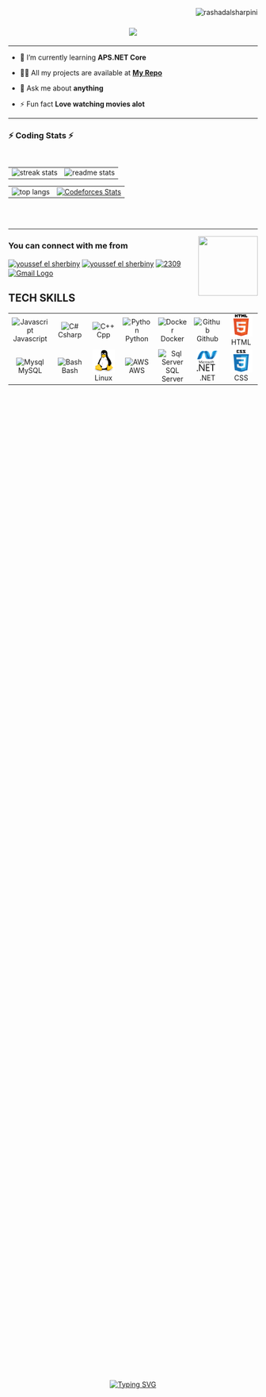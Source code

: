 <p align="right"> <img src="https://komarev.com/ghpvc/?username=rashadalsharpini&label=Profile%20views&color=0e75b6&size=24&style=flat" alt="rashadalsharpini" /> </p>

<h3 align="center">
  <img src="https://readme-typing-svg.herokuapp.com/?font=Righteous&size=35&center=true&vCenter=true&width=800&height=70&duration=4000&lines=Hello+There!+I'm+rashad alsharpini+" />
</h3>

---
- 🌱 I’m currently learning **APS.NET Core**


- 👨‍💻 All my projects are available at <a href="https://github.com/rashadalsharpini?tab=repositories"><strong>My Repo</strong></a>


- 💬 Ask me about **anything**
 
- ⚡ Fun fact **Love watching movies alot**
---
<h3 align="left">⚡ Coding Stats ⚡</h3>

<br>
<div align="center">

<!-- First row -->
<table>
  <tr>
    <td>
      <img width="410" src="https://streak-stats.demolab.com/?user=rashadalsharpini&count_private=true&theme=react&border_radius=10" alt="streak stats"/>
    </td>
    <td>
      <img width="410" src="https://github-readme-stats-salesp07.vercel.app/api?username=rashadalsharpini&count_private=true&theme=react&show_icons=true&rank_icon=github&border_radius=10" alt="readme stats"/>
    </td>
  </tr>
</table>

<!-- Second row -->
<table>
  <tr>
    <td>
      <img width="410" src="https://github-readme-stats-salesp07.vercel.app/api/top-langs/?username=rashadalsharpini&hide=HTML&langs_count=8&layout=compact&theme=react&border_radius=10" alt="top langs"/>
    </td>
    <td>
      <a href="https://codeforces.com/profile/rashadalsharpini">
        <img width="410" src="https://codeforces-readme-stats.vercel.app/api/card?username=rashadalsharpini&theme=react" alt="Codeforces Stats"/>
      </a>
    </td>
  </tr>
</table>

</div>


<br/><br/>
<hr/>

<img align="right" width="120" height="120" src="https://i.pinimg.com/originals/7d/fb/93/7dfb938ed0024eb99ef3580dbefdf957.gif"  />


<h3 align="left">You can connect with me from</h3>
<p align="left">
<a href="https://www.linkedin.com/in/rashadalsharpini/" target="blank"><img align="center" src="https://raw.githubusercontent.com/rahuldkjain/github-profile-readme-generator/master/src/images/icons/Social/linked-in-alt.svg" alt="youssef el sherbiny" height="30" width="40" /></a>
<a href="https://www.facebook.com/profile.php?id=100086178470339&mibextid=ZbWKwL" target="blank"><img align="center" src="https://raw.githubusercontent.com/rahuldkjain/github-profile-readme-generator/master/src/images/icons/Social/facebook.svg" alt="youssef el sherbiny" height="30" width="40" /></a>
<a href="https://discord.gg/1045733833045188628" target="blank"><img align="center" src="https://raw.githubusercontent.com/rahuldkjain/github-profile-readme-generator/master/src/images/icons/Social/discord.svg" alt="2309" height="30" width="40" /></a>
<a href="mailto:rashadalsharpini2@gmail.com" target="blank"><img align="center" src="https://upload.wikimedia.org/wikipedia/commons/4/4e/Gmail_Icon.png" alt="Gmail Logo" width="30" height="40">
  </a>
</p>

<h2 align="left">TECH SKILLS</h2>
<table align="center">
  <tr>
    <td align="center" width="90">
      <img src="https://techstack-generator.vercel.app/js-icon.svg" alt="Javascript" width="45" height="45" />
      <br>Javascript
    </td>
    <td align="center" width="90">
      <img src="https://techstack-generator.vercel.app/csharp-icon.svg" alt="C#" width="45" height="45" />
      <br>Csharp
    </td>
    <td align="center" width="90">
      <img src="https://techstack-generator.vercel.app/cpp-icon.svg" alt="C++" width="45" height="45" />
      <br>Cpp
    </td>
    <td align="center" width="90">
      <img src="https://techstack-generator.vercel.app/python-icon.svg" width="45" height="45" alt="Python" />
      <br>Python
    </td>
    <td align="center" width="90">
      <img src="https://techstack-generator.vercel.app/docker-icon.svg" width="45" height="45" alt="Docker" />
      <br>Docker
    </td>
    <td align="center" width="90">
      <img src="https://techstack-generator.vercel.app/github-icon.svg" width="45" height="45" alt="Github" />
      <br>Github
    </td>
    <td align="center" width="90">
      <img src="https://raw.githubusercontent.com/devicons/devicon/master/icons/html5/html5-original-wordmark.svg" width="45" height="45" alt="HTML" />
      <br>HTML
    </td>
  </tr>
  <tr>
    <td align="center" width="90">
      <img src="https://techstack-generator.vercel.app/mysql-icon.svg" width="45" height="45" alt="Mysql" />
      <br>MySQL
    </td>
    <td align="center" width="90">
      <img src="https://www.vectorlogo.zone/logos/gnu_bash/gnu_bash-icon.svg" width="45" height="45" alt="Bash" />
      <br>Bash
    </td>
    <td align="center" width="90">
      <img src="https://raw.githubusercontent.com/devicons/devicon/master/icons/linux/linux-original.svg" width="45" height="45" alt="Linux" />
      <br>Linux
    </td>
     <td align="center" width="90">
      <img src="https://techstack-generator.vercel.app/aws-icon.svg" width="45" height="45"  alt="AWS" />
      <br>AWS
    </td>
    <td align="center" width="90">
      <img src="https://www.svgrepo.com/show/303229/microsoft-sql-server-logo.svg" width="45" height="45" alt="Sql Server" />
      <br>SQL Server
    </td>
    <td align="center" width="90">
      <img src="https://raw.githubusercontent.com/devicons/devicon/master/icons/dot-net/dot-net-original-wordmark.svg" width="45" height="45" alt=".NET" />
      <br>.NET
    </td>
    <td align="center" width="90">
      <img src="https://raw.githubusercontent.com/devicons/devicon/master/icons/css3/css3-original-wordmark.svg" width="45" height="45" alt="CSS" />
      <br>CSS
    </td>
  </tr>
</table>

  <div style="display: flex; justify-content: center; align-items: center; height: 100vh;">
  <a href="https://git.io/typing-svg" target="_blank">
    <img src="https://readme-typing-svg.herokuapp.com?font=Fantasque+Sans+Mono&size=25&center=true&vCenter=true&width=1000&height=70&duration=4000&lines=Thank+you+for+visiting!+%F0%9F%91%8D" alt="Typing SVG" />
  </a>
</div>


